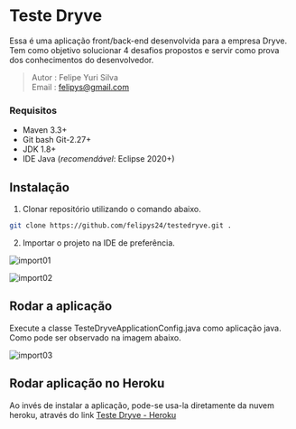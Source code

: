 # Teste Dryve

Essa é uma aplicação front/back-end desenvolvida para a empresa Dryve. Tem como objetivo solucionar 4 desafios propostos e servir como prova dos conhecimentos do desenvolvedor.

>Autor : Felipe Yuri Silva  
>Email : felipys@gmail.com

### Requisitos
- Maven 3.3+
- Git bash Git-2.27+
- JDK 1.8+
- IDE Java (*recomendável*: Eclipse 2020+)

## Instalação

1. Clonar repositório utilizando o comando abaixo.

```bash
git clone https://github.com/felipys24/testedryve.git .
```

2. Importar o projeto na IDE de preferência.

![import01](https://user-images.githubusercontent.com/40077229/83555969-84298100-a4e5-11ea-873e-deb7a9101f61.png)

![import02](https://user-images.githubusercontent.com/40077229/83556117-b9ce6a00-a4e5-11ea-9a56-a8f615be1991.png)


## Rodar a aplicação
Execute a classe TesteDryveApplicationConfig.java como aplicação java. Como pode ser observado na imagem abaixo.

![import03](https://user-images.githubusercontent.com/40077229/83558454-74ac3700-a4e9-11ea-9d27-c44a447b86ec.png)


## Rodar aplicação no Heroku
Ao invés de instalar a aplicação, pode-se usa-la diretamente da nuvem heroku, através do link [Teste Dryve - Heroku](https://)


